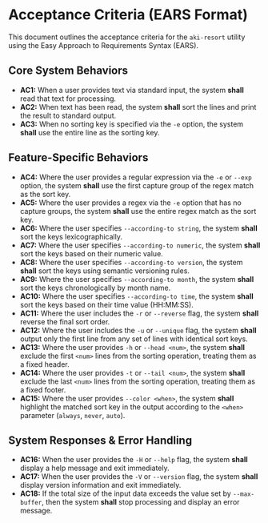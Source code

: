 # Acceptance Criteria (EARS Format)

This document outlines the acceptance criteria for the `aki-resort` utility using the Easy Approach to Requirements Syntax (EARS).

## Core System Behaviors

- **AC1:** When a user provides text via standard input, the system **shall** read that text for processing.
- **AC2:** When text has been read, the system **shall** sort the lines and print the result to standard output.
- **AC3:** When no sorting key is specified via the `-e` option, the system **shall** use the entire line as the sorting key.

## Feature-Specific Behaviors

- **AC4:** Where the user provides a regular expression via the `-e` or `--exp` option, the system **shall** use the first capture group of the regex match as the sort key.
- **AC5:** Where the user provides a regex via the `-e` option that has no capture groups, the system **shall** use the entire regex match as the sort key.
- **AC6:** Where the user specifies `--according-to string`, the system **shall** sort the keys lexicographically.
- **AC7:** Where the user specifies `--according-to numeric`, the system **shall** sort the keys based on their numeric value.
- **AC8:** Where the user specifies `--according-to version`, the system **shall** sort the keys using semantic versioning rules.
- **AC9:** Where the user specifies `--according-to month`, the system **shall** sort the keys chronologically by month name.
- **AC10:** Where the user specifies `--according-to time`, the system **shall** sort the keys based on their time value (HH:MM:SS).
- **AC11:** Where the user includes the `-r` or `--reverse` flag, the system **shall** reverse the final sort order.
- **AC12:** Where the user includes the `-u` or `--unique` flag, the system **shall** output only the first line from any set of lines with identical sort keys.
- **AC13:** Where the user provides `-h` or `--head <num>`, the system **shall** exclude the first `<num>` lines from the sorting operation, treating them as a fixed header.
- **AC14:** Where the user provides `-t` or `--tail <num>`, the system **shall** exclude the last `<num>` lines from the sorting operation, treating them as a fixed footer.
- **AC15:** Where the user provides `--color <when>`, the system **shall** highlight the matched sort key in the output according to the `<when>` parameter (`always`, `never`, `auto`).

## System Responses & Error Handling

- **AC16:** When the user provides the `-H` or `--help` flag, the system **shall** display a help message and exit immediately.
- **AC17:** When the user provides the `-V` or `--version` flag, the system **shall** display version information and exit immediately.
- **AC18:** If the total size of the input data exceeds the value set by `--max-buffer`, then the system **shall** stop processing and display an error message.
